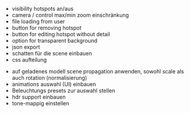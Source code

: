<!-- - highlighting und mögliche nummerierung der hotspots einbauen -->
<!-- - hinterlegung der hotspot nummerierung ermöglichen -->
<!-- - hotspot edit button -->
<!-- - fix focus reset on cancel -->
<!-- - fix detail showing after clearing data -->
<!-- - auto rotate bei ausgewähltem hotspot soll eingeschränkt oder aus sein -->
<!-- - hotspot overview -->
- visibility hotspots an/aus
- camera / control max/min zoom einschränkung
- file loading from user
- button for removing hotspot
- button for editing hotspot without detail
- option for transparent background
- json export
- schatten für die scene einbauen
- css aufteilung
<!-- - separieren der hotspot funktionalität von hauptklasse -->
- auf geladenes modell scene propagation anwenden, sowohl scale als auch rotation (normalisierung)
- animations auswahl (UI) einbauen
- Beleuchtungs presets zur auswahl stellen 
- hdr support einbauen
- tone-mappig einstellen
<!-- - ausgewählter hotspot darf nicht nochmal ausgewählt werden -->
<!-- - UI mit betätigungs button sobald hotspot erstellt wird -->
<!-- - ease-in-out interpolation bei Kamera Übergang umsetzen -->
<!-- - 'back button' bei ausgewähltem hotspot zur verfügung stellen - camera in ausgangs position -->